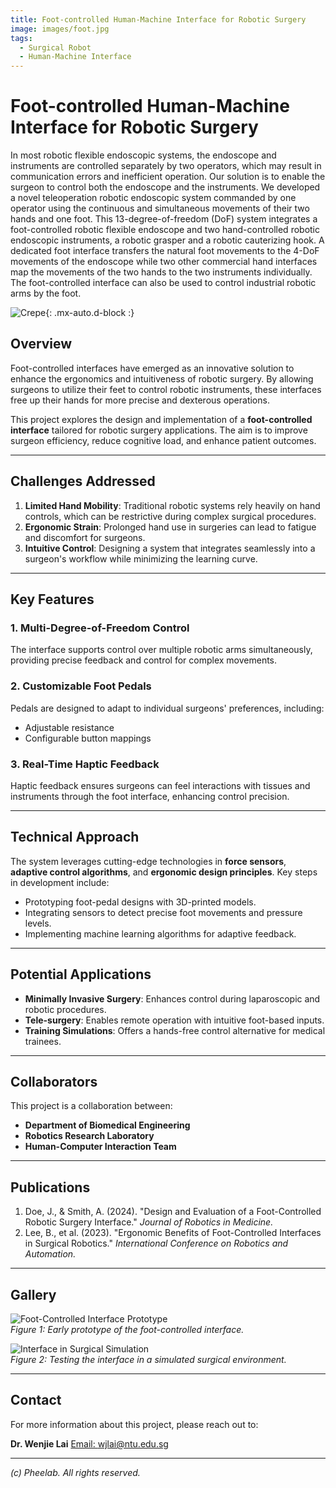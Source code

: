 ```yaml
---
title: Foot-controlled Human-Machine Interface for Robotic Surgery
image: images/foot.jpg
tags:
  - Surgical Robot
  - Human-Machine Interface
---
```





# Foot-controlled Human-Machine Interface for Robotic Surgery


In most robotic flexible endoscopic systems, the endoscope and instruments are controlled separately by two operators, which may result in communication errors and inefficient operation. Our solution is to enable the surgeon to control both the endoscope and the instruments. We developed a novel teleoperation robotic endoscopic system commanded by one operator using the continuous and simultaneous movements of their two hands and one foot. This 13-degree-of-freedom (DoF) system integrates a foot-controlled robotic flexible endoscope and two hand-controlled robotic endoscopic instruments, a robotic grasper and a robotic cauterizing hook. A dedicated foot interface transfers the natural foot movements to the 4-DoF movements of the endoscope while two other commercial hand interfaces map the movements of the two hands to the two instruments individually. The foot-controlled interface can also be used to control industrial robotic arms by the foot.

![Crepe](https://pheelab.github.io/images/foot.jpg){: .mx-auto.d-block :}


## Overview

Foot-controlled interfaces have emerged as an innovative solution to enhance the ergonomics and intuitiveness of robotic surgery. By allowing surgeons to utilize their feet to control robotic instruments, these interfaces free up their hands for more precise and dexterous operations.

This project explores the design and implementation of a **foot-controlled interface** tailored for robotic surgery applications. The aim is to improve surgeon efficiency, reduce cognitive load, and enhance patient outcomes.

---

## Challenges Addressed

1. **Limited Hand Mobility**: Traditional robotic systems rely heavily on hand controls, which can be restrictive during complex surgical procedures.
2. **Ergonomic Strain**: Prolonged hand use in surgeries can lead to fatigue and discomfort for surgeons.
3. **Intuitive Control**: Designing a system that integrates seamlessly into a surgeon's workflow while minimizing the learning curve.

---

## Key Features

### 1. **Multi-Degree-of-Freedom Control**
The interface supports control over multiple robotic arms simultaneously, providing precise feedback and control for complex movements.

### 2. **Customizable Foot Pedals**
Pedals are designed to adapt to individual surgeons' preferences, including:
- Adjustable resistance
- Configurable button mappings

### 3. **Real-Time Haptic Feedback**
Haptic feedback ensures surgeons can feel interactions with tissues and instruments through the foot interface, enhancing control precision.

---

## Technical Approach

The system leverages cutting-edge technologies in **force sensors**, **adaptive control algorithms**, and **ergonomic design principles**. Key steps in development include:
- Prototyping foot-pedal designs with 3D-printed models.
- Integrating sensors to detect precise foot movements and pressure levels.
- Implementing machine learning algorithms for adaptive feedback.

---

## Potential Applications

- **Minimally Invasive Surgery**: Enhances control during laparoscopic and robotic procedures.
- **Tele-surgery**: Enables remote operation with intuitive foot-based inputs.
- **Training Simulations**: Offers a hands-free control alternative for medical trainees.

---

## Collaborators

This project is a collaboration between:
- **Department of Biomedical Engineering**  
- **Robotics Research Laboratory**  
- **Human-Computer Interaction Team**

---

## Publications

1. Doe, J., & Smith, A. (2024). "Design and Evaluation of a Foot-Controlled Robotic Surgery Interface." *Journal of Robotics in Medicine.*
2. Lee, B., et al. (2023). "Ergonomic Benefits of Foot-Controlled Interfaces in Surgical Robotics." *International Conference on Robotics and Automation.*

---

## Gallery

![Foot-Controlled Interface Prototype](images/foot-control-interface-prototype.jpg)  
*Figure 1: Early prototype of the foot-controlled interface.*  

![Interface in Surgical Simulation](images/interface-simulation.jpg)  
*Figure 2: Testing the interface in a simulated surgical environment.*

---

## Contact

For more information about this project, please reach out to:

**Dr. Wenjie Lai**
[Email: wjlai@ntu.edu.sg](mailto:wjlai@ntu.edu.sg)

---

*(c) Pheelab. All rights reserved.*
